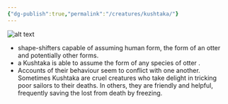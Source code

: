 ```yaml
---
{"dg-publish":true,"permalink":"/creatures/kushtaka/"}
---
```


![alt text](/img/user/assets/images/kushtaka.jpg)


- shape-shifters capable of assuming human form, the form of an otter and potentially other forms.
- a Kushtaka is able to assume the form of any species of otter .
- Accounts of their behaviour seem to conflict with one another. Sometimes Kushtaka are cruel creatures who take delight in tricking poor sailors to their deaths. In others, they are friendly and helpful, frequently saving the lost from death by freezing.

